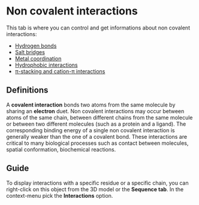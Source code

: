 # Non covalent interactions
This tab is where you can control and get informations about non covalent interactions:
* [Hydrogen bonds](contacts-hbonds)
* [Salt bridges](contacts-saltbridge)
* [Metal coordination](contacts-metal)
* [Hydrophobic interactions](contacts-hydrophobic)
* [π-stacking and cation-π interactions](contacts-pi)

## Definitions
A **covalent interaction** bonds two atoms from the same molecule by sharing an **electron** duet. Non covalent interactions may occur between atoms of the same chain, between different chains from the same molecule or between two different molecules (such as a protein and a ligand). The corresponding binding energy of a single non covalent interaction is generally weaker than the one of a covalent bond. These interactions are critical to many biological processes such as contact between molecules, spatial conformation, biochemical reactions.

## Guide
To display interactions with a specific residue or a specific chain, you can right-click on this object from the 3D model or the **Sequence tab**. In the context-menu pick the **Interactions** option.
